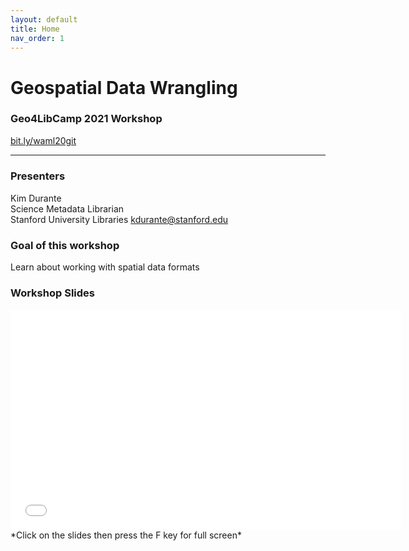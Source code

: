 ```yaml
---
layout: default
title: Home
nav_order: 1
---
```

# Geospatial Data Wrangling
### Geo4LibCamp 2021 Workshop  
[bit.ly/waml20git](http://bit.ly/waml20git)  

____

### Presenters

Kim Durante <a href='https://github.com/ect123' target='_blank'><img src='content/img/GitHub-Mark-custom.svg' style='width:15px; padding:0; border:none !important;'></a>  
Science Metadata Librarian  
Stanford University Libraries
[kdurante@stanford.edu](mailto:kdurante@stanford.edu)  

### Goal of this workshop

Learn about working with spatial data formats

### Workshop Slides


<iframe width="625" height="352" frameborder="0" marginheight="0" marginwidth="0" src="content/slides/waml_github20"></iframe>    
*Click on the slides then press the F key for full screen*
